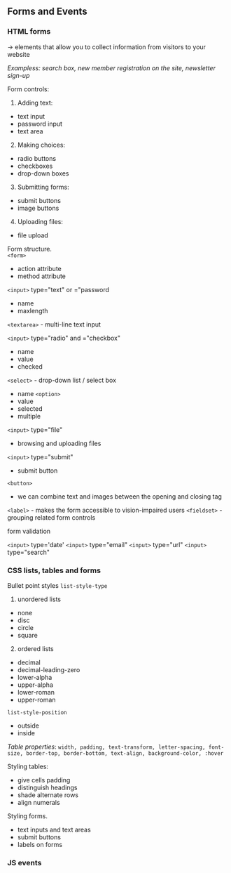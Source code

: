## Forms and Events

### HTML forms

-> elements that allow you to collect information from visitors to your website

*Exampless: search box, new member registration on the site, newsletter sign-up*

Form controls:
1. Adding text:
- text input
- password input
- text area
2. Making choices:
- radio buttons
- checkboxes
- drop-down boxes
3. Submitting forms:
- submit buttons
- image buttons
4. Uploading files: 
- file upload

Form structure.   
`<form>`
- action attribute
- method attribute

`<input>` type="text" or ="password
- name
- maxlength

 `<textarea>` - multi-line text input
 
 `<input>` type="radio" and ="checkbox"
 - name
 - value
 - checked
 
 `<select>` - drop-down list / select box
 - name
 `<option>` 
 - value
 - selected
 - multiple
 
 `<input>` type="file"
 - browsing and uploading files
 
 `<input>` type="submit"
 - submit button
 
 `<button>`
 - we can combine text and images between the opening and closing tag
 
 `<label>` - makes the form accessible to vision-impaired users
  `<fieldset>` - grouping related form controls
  
  form validation
  
  `<input>` type='date'
  `<input>` type="email"
  `<input>` type="url"
  `<input>` type="search" 
  
  ### CSS lists, tables and forms
  
  Bullet point styles
  `list-style-type`  
  1. unordered lists
  - none
  - disc
  - circle
  - square
  2. ordered lists
  - decimal
  - decimal-leading-zero
  - lower-alpha
  - upper-alpha
  - lower-roman
  - upper-roman
  
  `list-style-position`   
  - outside
  - inside
  
  
*Table properties*: `width, padding, text-transform, letter-spacing, font-size, border-top, border-bottom, text-align, background-color, :hover ` 

Styling tables:
- give cells padding
- distinguish headings
- shade alternate rows
- align numerals

Styling forms.  
- text inputs and text areas
- submit buttons
- labels on forms

### JS events




  
   
  
 
 
 
 


